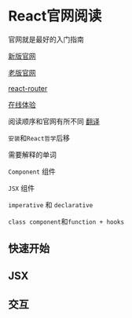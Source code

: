 # React官网阅读

官网就是最好的入门指南

[新版官网](https://beta.reactjs.org/learn/installation)

[老版官网](https://reactjs.org/)

[react-router](https://reactrouter.com/docs/en/v6)

[在线体验](https://stackblitz.com/edit/react-te3vc8?file=src%2Findex.js)

阅读顺序和官网有所不同
[翻译](https://chrome.google.com/webstore/detail/%E6%9C%89%E9%81%93%E8%AF%8D%E5%85%B8chrome%E5%88%92%E8%AF%8D%E6%8F%92%E4%BB%B6/eopjamdnofihpioajgfdikhhbobonhbb)

`安装`和`React哲学`后移

需要解释的单词

`Component` 组件

`JSX` 组件

`imperative` 和 `declarative`

`class component`和`function + hooks`
## 快速开始

## JSX


## 交互



